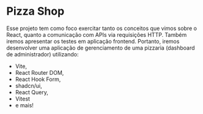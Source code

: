# Pizza Shop
Esse projeto tem como foco exercitar tanto os conceitos que vimos sobre o React, quanto a comunicação com APIs via requisições HTTP. Também iremos apresentar os testes em aplicação frontend. Portanto, iremos desenvolver uma aplicação de gerenciamento de uma pizzaria (dashboard de administrador) utilizando: 
- Vite, 
- React Router DOM,
- React Hook Form,
- shadcn/ui,
- React Query,
- Vitest
- e mais!
